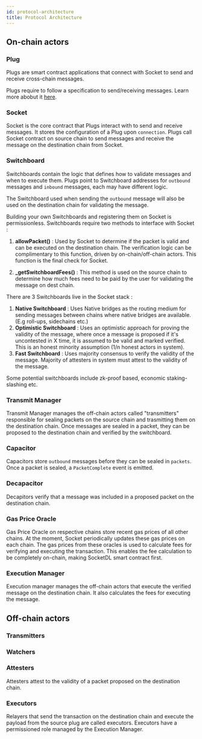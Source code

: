 ```yaml
---
id: protocol-architecture
title: Protocol Architecture
---
```


## On-chain actors 


### Plug 
Plugs are smart contract applications that connect with Socket to send and receive cross-chain messages.

Plugs require to follow a specification to send/receiving messages. Learn more abobut it [here](../Build-on-SocketDL/getting-started.md).


### Socket 

Socket is the core contract that Plugs interact with to send and receive messages. It stores the configuration of a Plug upon `connection`. Plugs call Socket contract on source chain to send messages and receive the message on the destination chain from Socket. 


### Switchboard 

<!-- WIP NOTE : This needs to be broken down into core contracts and peripheral or helper contracts -->
<!-- WIP NOTE : Descriptions require revision. -->


Switchboards contain the logic that defines how to validate messages and when to execute them. Plugs point to Switchboard addresses for `outbound` messages and `inbound` messages, each may have different logic.

The Switchboard used when sending the `outbound` message will also be used on the destination chain for validating the message.

Building your own Switchboards and registering them on Socket is permissionless. Switchboards require two methods to interface with Socket : 
1. **allowPacket()** : Used by Socket to determine if the packet is valid and can be executed on the destination chain. The verification logic can be complimentary to this function, driven by on-chain/off-chain actors. This function is the final check for Socket. 

2. **_getSwitchboardFees()** : This method is used on the source chain to determine how much fees need to be paid by the user for validating the message on dest chain.

There are 3 Switchboards live in the Socket stack : 
1. **Native Switchboard** : Uses Native bridges as the routing medium for sending messages between chains where native bridges are available. (E.g roll-ups, sidechains etc.)
2. **Optimistic Switchboard** : Uses an optimistic approach for proving the validity of the message, where once a message is proposed if it's uncontested in X time, it is assumed to be valid and marked verified. This is an honest minority assumption (1/n honest actors in system).
3. **Fast Switchboard** : Uses majority consensus to verify the validity of the message. Majority of attesters in system must attest to the validity of the message.

Some potential switchboards include zk-proof based, economic staking-slashing etc.

### Transmit Manager 

Transmit Manager manages the off-chain actors called "transmitters" responsible for sealing packets on the source chain and trasmitting them on the destination chain. Once messages are sealed in a packet, they can be proposed to the destination chain and verified by the switchboard. 

### Capacitor 
Capacitors store `outbound` messages before they can be sealed in `packets`. Once a packet is sealed, a `PacketComplete` event is emitted.

### Decapacitor 
Decapitors verify that a message was included in a proposed packet on the destination chain.

### Gas Price Oracle 
Gas Price Oracle on respective chains store recent gas prices of all other chains. At the moment, Socket periodically updates these gas prices on each chain. The gas prices from these oracles is used to calculate fees for verifying and executing the transaction. This enables the fee calculation to be completely on-chain, making SocketDL smart contract first.

### Execution Manager 
Execution manager manages the off-chain actors that execute the verified message on the destination chain. It also calculates the fees for executing the message.

## Off-chain actors 

### Transmitters 


### Watchers 


### Attesters 
Attesters attest to the validity of a packet proposed on the destination chain. 

### Executors 
Relayers that send the transaction on the destination chain and execute the payload from the source plug are called executors. Executors have a permissioned role managed by the Execution Manager.

